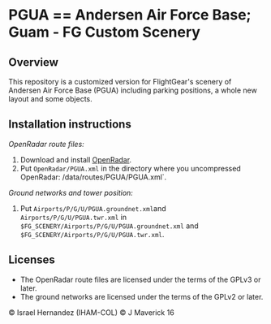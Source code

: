 PGUA == Andersen Air Force Base; Guam - FG  Custom Scenery
=========================================================

Overview
-------------------------
This repository is a customized version for FlightGear's scenery of Andersen Air Force Base (PGUA) including parking positions, a whole new layout and some objects.

Installation instructions
-------------------------

*OpenRadar route files:*

1. Download and install [OpenRadar](http://wiki.flightgear.org/OpenRadar).
2. Put `OpenRadar/PGUA.xml` in the directory where you uncompressed
   OpenRadar:  /data/routes/PGUA/PGUA.xml`.

*Ground networks and tower position:*

1. Put `Airports/P/G/U/PGUA.groundnet.xml`and `Airports/P/G/U/PGUA.twr.xml` in
   `$FG_SCENERY/Airports/P/G/U/PGUA.groundnet.xml` and `$FG_SCENERY/Airports/P/G/U/PGUA.twr.xml`.

Licenses
--------

*  The OpenRadar route files are licensed under the terms of the GPLv3 or later.
*  The ground networks are licensed under the terms of the GPLv2 or later.
  

:copyright: Israel Hernandez (IHAM-COL)  :copyright: J Maverick 16

